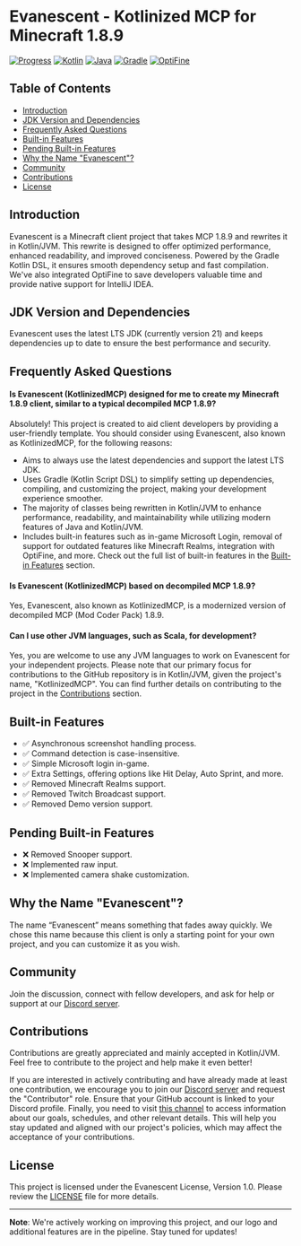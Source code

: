 # Evanescent - Kotlinized MCP for Minecraft 1.8.9

[![Progress](https://img.shields.io/badge/Progress-1.0%25-yellow.svg)](https://github.com/SpoilerRules/KotlinizedMCP)
[![Kotlin](https://img.shields.io/badge/Kotlin-1.9.21-blue.svg?logo=kotlin)](https://kotlinlang.org/)
[![Java](https://img.shields.io/badge/Java-21-blue.svg?logo=java&logoColor=white)](https://www.oracle.com/java/technologies/javase-downloads.html)
[![Gradle](https://img.shields.io/badge/Gradle-8.5-orange.svg?logo=gradle)](https://gradle.org/)
[![OptiFine](https://img.shields.io/badge/OptiFine-Integrated-green.svg)](https://optifine.net/)

## Table of Contents
- [Introduction](#introduction)
- [JDK Version and Dependencies](#jdk-version-and-dependencies)
- [Frequently Asked Questions](#frequently-asked-questions)
- [Built-in Features](#built-in-features)
- [Pending Built-in Features](#pending-built-in-features)
- [Why the Name "Evanescent"?](#why-the-name-evanescent)
- [Community](#community)
- [Contributions](#contributions)
- [License](#license)

## Introduction

Evanescent is a Minecraft client project that takes MCP 1.8.9 and rewrites it in Kotlin/JVM. This rewrite is designed to offer optimized performance, enhanced readability, and improved conciseness. Powered by the Gradle Kotlin DSL, it ensures smooth dependency setup and fast compilation. We've also integrated OptiFine to save developers valuable time and provide native support for IntelliJ IDEA.

## JDK Version and Dependencies

Evanescent uses the latest LTS JDK (currently version 21) and keeps dependencies up to date to ensure the best performance and security.

## Frequently Asked Questions

#### Is Evanescent (KotlinizedMCP) designed for me to create my Minecraft 1.8.9 client, similar to a typical decompiled MCP 1.8.9?
Absolutely! This project is created to aid client developers by providing a user-friendly template. You should consider using Evanescent, also known as KotlinizedMCP, for the following reasons:
- Aims to always use the latest dependencies and support the latest LTS JDK.
- Uses Gradle (Kotlin Script DSL) to simplify setting up dependencies, compiling, and customizing the project, making your development experience smoother.
- The majority of classes being rewritten in Kotlin/JVM to enhance performance, readability, and maintainability while utilizing modern features of Java and Kotlin/JVM.
- Includes built-in features such as in-game Microsoft Login, removal of support for outdated features like Minecraft Realms, integration with OptiFine, and more. Check out the full list of built-in features in the [Built-in Features](#built-in-features) section.

#### Is Evanescent (KotlinizedMCP) based on decompiled MCP 1.8.9?
Yes, Evanescent, also known as KotlinizedMCP, is a modernized version of decompiled MCP (Mod Coder Pack) 1.8.9.

#### Can I use other JVM languages, such as Scala, for development?
Yes, you are welcome to use any JVM languages to work on Evanescent for your independent projects. Please note that our primary focus for contributions to the GitHub repository is in Kotlin/JVM, given the project's name, "KotlinizedMCP". You can find further details on contributing to the project in the [Contributions](#contributions) section.

## Built-in Features

- ✅ Asynchronous screenshot handling process.
- ✅ Command detection is case-insensitive.
- ✅ Simple Microsoft login in-game.
- ✅ Extra Settings, offering options like Hit Delay, Auto Sprint, and more.
- ✅ Removed Minecraft Realms support.
- ✅ Removed Twitch Broadcast support.
- ✅ Removed Demo version support.

## Pending Built-in Features

- ❌ Removed Snooper support.
- ❌ Implemented raw input.
- ❌ Implemented camera shake customization.

## Why the Name "Evanescent"?

The name “Evanescent” means something that fades away quickly. We chose this name because this client is only a starting point for your own project, and you can customize it as you wish.

## Community

Join the discussion, connect with fellow developers, and ask for help or support at our [Discord server](https://discord.gg/nG9UzMGa7k).

## Contributions

Contributions are greatly appreciated and mainly accepted in Kotlin/JVM. Feel free to contribute to the project and help make it even better!

If you are interested in actively contributing and have already made at least one contribution, we encourage you to join our [Discord server](https://discord.gg/nG9UzMGa7k) and request the "Contributor" role. Ensure that your GitHub account is linked to your Discord profile. Finally, you need to visit [this channel](https://discord.com/channels/1153066699453636680/1153415081946783805) to access information about our goals, schedules, and other relevant details. This will help you stay updated and aligned with our project's policies, which may affect the acceptance of your contributions.

## License

This project is licensed under the Evanescent License, Version 1.0. Please review the [LICENSE](https://github.com/SpoilerRules/KotlinizedMCP/blob/main/LICENSE.md) file for more details.

---

**Note**: We're actively working on improving this project, and our logo and additional features are in the pipeline. Stay tuned for updates!
